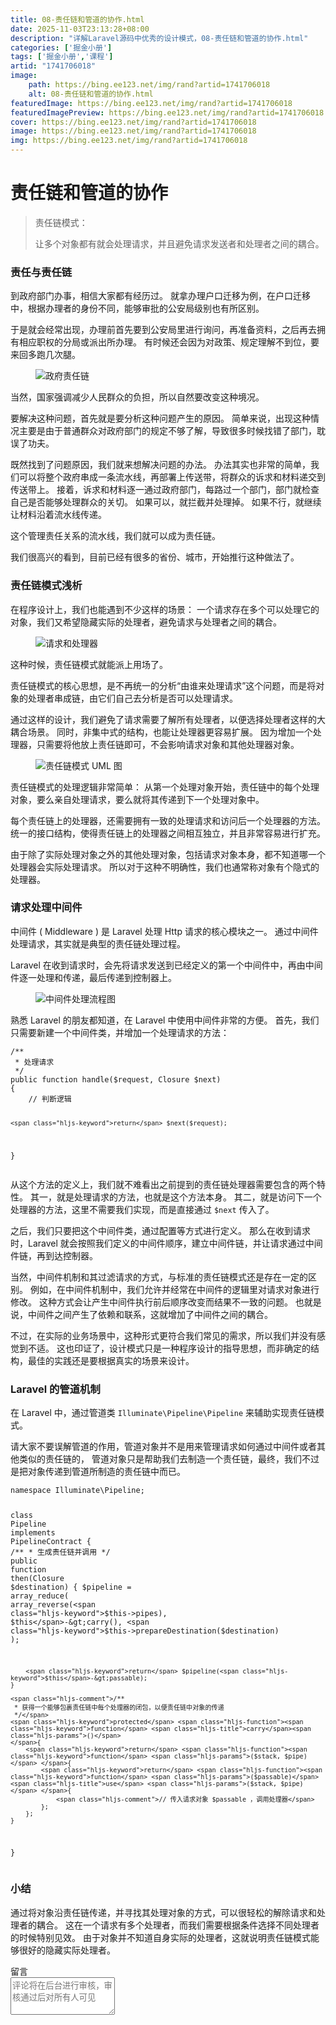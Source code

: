 ```yaml
---
title: 08-责任链和管道的协作.html
date: 2025-11-03T23:13:28+08:00
description: "详解Laravel源码中优秀的设计模式，08-责任链和管道的协作.html"
categories: ['掘金小册']
tags: ['掘金小册','课程']
artid: "1741706018"
image:
    path: https://bing.ee123.net/img/rand?artid=1741706018
    alt: 08-责任链和管道的协作.html
featuredImage: https://bing.ee123.net/img/rand?artid=1741706018
featuredImagePreview: https://bing.ee123.net/img/rand?artid=1741706018
cover: https://bing.ee123.net/img/rand?artid=1741706018
image: https://bing.ee123.net/img/rand?artid=1741706018
img: https://bing.ee123.net/img/rand?artid=1741706018
---
```


<html><head><meta charset="utf-8"><meta http-equiv="X-UA-Compatible" content="IE=edge,chrome=1"><meta name="viewport" content="width=device-width,initial-scale=1,user-scalable=no,viewport-fit=cover"><meta name="google-site-verification" content="cCHsgG9ktuCTgWgYfqCJql8AeR4gAne4DTZqztPoirE"><meta name="apple-itunes-app" content="app-id=987739104"><meta name="baidu-site-verification" content="qiK2a1kcFc"><meta name="360-site-verification" content="4c3c7d57d59f0e1a308462fbc7fd7e51"><meta name="sogou_site_verification" content="c49WUDZczQ"><title data-vue-meta="true">详解 Laravel 源码中优秀的设计模式 - 有明 - 掘金小册</title><link rel="preload" href="https://b-gold-cdn.xitu.io/v3/static/js/manifest.060adf3290877312ec3f.js" as="script"><link rel="preload" href="https://b-gold-cdn.xitu.io/v3/static/js/vendor.e6fd81aa1499049a5bee.js" as="script"><link rel="preload" href="https://b-gold-cdn.xitu.io/v3/static/js/app.a99a1e8180beec940a3f.js" as="script"><link rel="preload" href="https://b-gold-cdn.xitu.io/v3/static/css/app.b796f2cb9b18ed584e56cf5802f4527d.css" as="style"><link rel="apple-touch-icon" sizes="180x180" href="https://b-gold-cdn.xitu.io/favicons/v2/apple-touch-icon.png"><link rel="icon" type="image/png" sizes="32x32" href="https://b-gold-cdn.xitu.io/favicons/v2/favicon-32x32.png"><link rel="icon" type="image/png" sizes="16x16" href="https://b-gold-cdn.xitu.io/favicons/v2/favicon-16x16.png"><link rel="manifest" href="https://b-gold-cdn.xitu.io/favicons/v2/manifest.json"><link rel="mask-icon" href="https://b-gold-cdn.xitu.io/favicons/v2/safari-pinned-tab.svg" color="#5bbad5"><link rel="shortcut icon" href="https://b-gold-cdn.xitu.io/favicons/v2/favicon.ico"><meta name="msapplication-config" content="https://b-gold-cdn.xitu.io/favicons/v2/browserconfig.xml"><meta name="theme-color" content="#ffffff"><link rel="search" title="掘金" href="https://b-gold-cdn.xitu.io/conf/search.xml" type="application/opensearchdescription+xml"><link rel="stylesheet" href="https://b-gold-cdn.xitu.io/ionicons/2.0.1/css/ionicons.min.css"><link rel="stylesheet" href="https://b-gold-cdn.xitu.io/asset/fw-icon/1.0.9/iconfont.css"><link href="https://b-gold-cdn.xitu.io/v3/static/css/app.b796f2cb9b18ed584e56cf5802f4527d.css" rel="stylesheet"><script src="https://www.googletagmanager.com/gtag/js?id=UA-93217128-6"></script><script async="" src="https://hm.baidu.com/hm.js?93bbd335a208870aa1f296bcd6842e5e"></script><script async="" src="//www.google-analytics.com/analytics.js"></script><script type="text/javascript" async="" src="https://assets.growingio.com/vds.js"></script><script type="text/javascript" charset="utf-8" async="" src="https://b-gold-cdn.xitu.io/v3/static/js/8.6975c7d55979d107f394.js"></script><meta data-vmid="keywords" name="keywords" content="掘金,稀土,Vue.js,微信小程序,Kotlin,RxJava,React Native,Wireshark,敏捷开发,Bootstrap,OKHttp,正则表达式,WebGL,Webpack,Docker,MVVM" data-vue-meta="true"><meta data-vmid="description" name="description" content="掘金是一个帮助开发者成长的社区，是给开发者用的 Hacker News，给设计师用的 Designer News，和给产品经理用的 Medium。掘金的技术文章由稀土上聚集的技术大牛和极客共同编辑为你筛选出最优质的干货，其中包括：Android、iOS、前端、后端等方面的内容。用户每天都可以在这里找到技术世界的头条内容。与此同时，掘金内还有沸点、掘金翻译计划、线下活动、专栏文章等内容。即使你是 GitHub、StackOverflow、开源中国的用户，我们相信你也可以在这里有所收获。" data-vue-meta="true"></head><body><div data-v-41acfafa="" data-v-decff8c4="" class="section-content"><div data-v-41acfafa="" class="section-page book-section-view"><div data-v-41acfafa="" class="entry-content article-content"><h1 class="heading" data-id="heading-0">责任链和管道的协作</h1>
<blockquote>
<p>责任链模式：</p>
<p>让多个对象都有就会处理请求，并且避免请求发送者和处理者之间的耦合。</p>
</blockquote>
<h3 class="heading" data-id="heading-1">责任与责任链</h3>
<p>到政府部门办事，相信大家都有经历过。
就拿办理户口迁移为例，在户口迁移中，根据办理者的身份不同，能够审批的公安局级别也有所区别。</p>
<p>于是就会经常出现，办理前首先要到公安局里进行询问，再准备资料，之后再去拥有相应职权的分局或派出所办理。
有时候还会因为对政策、规定理解不到位，要来回多跑几次腿。</p>
<p></p><figure><img alt="政府责任链" class="lazyload inited loaded" data-src="https://user-gold-cdn.xitu.io/2018/1/1/160b261a3fef0650?imageView2/0/w/1280/h/960/format/webp/ignore-error/1" data-width="966" data-height="190" src="https://user-gold-cdn.xitu.io/2018/1/1/160b261a3fef0650?imageView2/0/w/1280/h/960/format/webp/ignore-error/1"><figcaption></figcaption></figure><p></p>
<p>当然，国家强调减少人民群众的负担，所以自然要改变这种境况。</p>
<p>要解决这种问题，首先就是要分析这种问题产生的原因。
简单来说，出现这种情况主要是由于普通群众对政府部门的规定不够了解，导致很多时候找错了部门，耽误了功夫。</p>
<p>既然找到了问题原因，我们就来想解决问题的办法。
办法其实也非常的简单，我们可以将整个政府串成一条流水线，再部署上传送带，将群众的诉求和材料递交到传送带上。
接着，诉求和材料逐一通过政府部门，每路过一个部门，部门就检查自己是否能够处理群众的关切。
如果可以，就拦截并处理掉。
如果不行，就继续让材料沿着流水线传递。</p>
<p>这个管理责任关系的流水线，我们就可以成为责任链。</p>
<p>我们很高兴的看到，目前已经有很多的省份、城市，开始推行这种做法了。</p>
<h3 class="heading" data-id="heading-2">责任链模式浅析</h3>
<p>在程序设计上，我们也能遇到不少这样的场景：
一个请求存在多个可以处理它的对象，我们又希望隐藏实际的处理者，避免请求与处理者之间的耦合。</p>
<p></p><figure><img alt="请求和处理器" class="lazyload inited" data-src="https://user-gold-cdn.xitu.io/2018/1/1/160b262288ebd031?imageView2/0/w/1280/h/960/format/webp/ignore-error/1" data-width="1280" data-height="295" src="https://user-gold-cdn.xitu.io/2018/1/1/160b262288ebd031?imageView2/0/w/1280/h/960/format/webp/ignore-error/1"><figcaption></figcaption></figure><p></p>
<p>这种时候，责任链模式就能派上用场了。</p>
<p>责任链模式的核心思想，是不再统一的分析“由谁来处理请求”这个问题，而是将对象的处理者串成链，由它们自己去分析是否可以处理请求。</p>
<p>通过这样的设计，我们避免了请求需要了解所有处理者，以便选择处理者这样的大耦合场景。
同时，非集中式的结构，也能让处理器更容易扩展。
因为增加一个处理器，只需要将他放上责任链即可，不会影响请求对象和其他处理器对象。</p>
<p></p><figure><img alt="责任链模式 UML 图" class="lazyload inited" data-src="https://user-gold-cdn.xitu.io/2018/1/1/160b2625790c44d5?imageView2/0/w/1280/h/960/format/webp/ignore-error/1" data-width="1280" data-height="399" src="https://user-gold-cdn.xitu.io/2018/1/1/160b2625790c44d5?imageView2/0/w/1280/h/960/format/webp/ignore-error/1"><figcaption></figcaption></figure><p></p>
<p>责任链模式的处理逻辑非常简单：
从第一个处理对象开始，责任链中的每个处理对象，要么亲自处理请求，要么就将其传递到下一个处理对象中。</p>
<p>每个责任链上的处理器，还需要拥有一致的处理请求和访问后一个处理器的方法。
统一的接口结构，使得责任链上的处理器之间相互独立，并且非常容易进行扩充。</p>
<p>由于除了实际处理对象之外的其他处理对象，包括请求对象本身，都不知道哪一个处理器会实际处理请求。
所以对于这种不明确性，我们也通常称对象有个隐式的处理器。</p>
<h3 class="heading" data-id="heading-3">请求处理中间件</h3>
<p>中间件 ( Middleware ) 是 Laravel 处理 Http 请求的核心模块之一。
通过中间件处理请求，其实就是典型的责任链处理过程。</p>
<p>Laravel 在收到请求时，会先将请求发送到已经定义的第一个中间件中，再由中间件逐一处理和传递，最后传递到控制器上。</p>
<p></p><figure><img alt="中间件处理流程图" class="lazyload inited" data-src="https://user-gold-cdn.xitu.io/2018/1/1/160b2629eb8c92c5?imageView2/0/w/1280/h/960/format/webp/ignore-error/1" data-width="1280" data-height="419" src="https://user-gold-cdn.xitu.io/2018/1/1/160b2629eb8c92c5?imageView2/0/w/1280/h/960/format/webp/ignore-error/1"><figcaption></figcaption></figure><p></p>
<p>熟悉 Laravel 的朋友都知道，在 Laravel 中使用中间件非常的方便。
首先，我们只需要新建一个中间件类，并增加一个处理请求的方法：</p>
<pre><code class="hljs php" lang="php"><span class="hljs-comment">/**
 * 处理请求
 */</span>
<span class="hljs-keyword">public</span> <span class="hljs-function"><span class="hljs-keyword">function</span> <span class="hljs-title">handle</span><span class="hljs-params">($request, Closure $next)</span>
</span>{
    <span class="hljs-comment">// 判断逻辑</span>

    <span class="hljs-keyword">return</span> $next($request);
}
</code></pre><p>从这个方法的定义上，我们就不难看出之前提到的责任链处理器需要包含的两个特性。
其一，就是处理请求的方法，也就是这个方法本身。
其二，就是访问下一个处理器的方法，这里不需要我们实现，而是直接通过 <code>$next</code> 传入了。</p>
<p>之后，我们只要把这个中间件类，通过配置等方式进行定义。
那么在收到请求时，Laravel 就会按照我们定义的中间件顺序，建立中间件链，并让请求通过中间件链，再到达控制器。</p>
<p>当然，中间件机制和其过滤请求的方式，与标准的责任链模式还是存在一定的区别。
例如，在中间件机制中，我们允许并经常在中间件的逻辑里对请求对象进行修改。
这种方式会让产生中间件执行前后顺序改变而结果不一致的问题。
也就是说，中间件之间产生了依赖和联系，这就增加了中间件之间的耦合。</p>
<p>不过，在实际的业务场景中，这种形式更符合我们常见的需求，所以我们并没有感觉到不适。
这也印证了，设计模式只是一种程序设计的指导思想，而非确定的结构，最佳的实践还是要根据真实的场景来设计。</p>
<h3 class="heading" data-id="heading-4">Laravel 的管道机制</h3>
<p>在 Laravel 中，通过管道类 <code>Illuminate\Pipeline\Pipeline</code> 来辅助实现责任链模式。</p>
<p>请大家不要误解管道的作用，管道对象并不是用来管理请求如何通过中间件或者其他类似的责任链的，
管道对象只是帮助我们去制造一个责任链，最终，我们不过是把对象传递到管道所制造的责任链中而已。</p>
<pre><code class="hljs php" lang="php"><span class="hljs-keyword">namespace</span> <span class="hljs-title">Illuminate</span>\<span class="hljs-title">Pipeline</span>;

<span class="hljs-class"><span class="hljs-keyword">class</span> <span class="hljs-title">Pipeline</span> <span class="hljs-keyword">implements</span> <span class="hljs-title">PipelineContract</span>
</span>{
    <span class="hljs-comment">/**
     * 生成责任链并调用
     */</span>
    <span class="hljs-keyword">public</span> <span class="hljs-function"><span class="hljs-keyword">function</span> <span class="hljs-title">then</span><span class="hljs-params">(Closure $destination)</span>
    </span>{
        $pipeline = array_reduce(
            array_reverse(<span class="hljs-keyword">$this</span>-&gt;pipes), <span class="hljs-keyword">$this</span>-&gt;carry(), <span class="hljs-keyword">$this</span>-&gt;prepareDestination($destination)
        );

        <span class="hljs-keyword">return</span> $pipeline(<span class="hljs-keyword">$this</span>-&gt;passable);
    }

    <span class="hljs-comment">/**
     * 获得一个能够包裹责任链中每个处理器的闭包，以便责任链中对象的传递
     */</span>
    <span class="hljs-keyword">protected</span> <span class="hljs-function"><span class="hljs-keyword">function</span> <span class="hljs-title">carry</span><span class="hljs-params">()</span>
    </span>{
        <span class="hljs-keyword">return</span> <span class="hljs-function"><span class="hljs-keyword">function</span> <span class="hljs-params">($stack, $pipe)</span> </span>{
            <span class="hljs-keyword">return</span> <span class="hljs-function"><span class="hljs-keyword">function</span> <span class="hljs-params">($passable)</span> <span class="hljs-title">use</span> <span class="hljs-params">($stack, $pipe)</span> </span>{
                <span class="hljs-comment">// 传入请求对象 $passable ，调用处理器</span>
            };
        };
    }
}
</code></pre><h3 class="heading" data-id="heading-5">小结</h3>
<p>通过将对象沿责任链传递，并寻找其处理对象的方式，可以很轻松的解除请求和处理者的耦合。
这在一个请求有多个处理者，而我们需要根据条件选择不同处理者的时候特别见效。
由于对象并不知道自身实际的处理者，这就说明责任链模式能够很好的隐藏实际处理者。</p>
</div><section data-v-41acfafa="" class="book-comments"><div data-v-41acfafa="" class="box-title">留言</div><div data-v-41acfafa="" class="comment-box"><div data-v-efcd2e56="" data-v-41acfafa="" class="comment-form comment-form" id="comment"><div data-v-b2db8566="" data-v-1b9df826="" data-v-efcd2e56="" data-src="https://avatars0.githubusercontent.com/u/8953279?v=4" class="lazy avatar avatar" title="" style="background-image: none;"></div><textarea data-v-efcd2e56="" placeholder="评论将在后台进行审核，审核通过后对所有人可见" class="content-input" style="overflow: hidden; overflow-wrap: break-word; height: 60px;"></textarea><div data-v-efcd2e56="" class="action-box" style="display: none;"><div data-v-54e3f196="" data-v-efcd2e56="" class="image-uploader image-uploader" style="display: none;"><input data-v-54e3f196="" type="file" class="input"><button data-v-54e3f196="" class="upload-btn"><i data-v-54e3f196="" class="icon ion-image"></i><span data-v-54e3f196="">上传图片</span></button></div><div data-v-efcd2e56="" class="submit-box"><span data-v-efcd2e56="" class="submit-text">Ctrl or ⌘ + Enter</span><button data-v-efcd2e56="" class="submit-btn">评论</button></div></div><!----></div></div><ul data-v-51163f89="" data-v-41acfafa="" st:block="commentList" class="comment-list comment-list"><!----></ul></section></div></div><!----><!----></body></html>